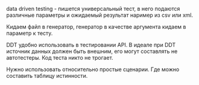 data driven testing - пишется универсальный тест, в него подаются различные параметры и ожидаемый результат наример из csv или xml. 

Кидаем файл в генератор, генератор в качестве аргумента кидаем в параметр к тесту.

DDT удобно использовать в тестировании API. В идеале при DDT источник данных должен быть внешним, его могут составлять не автотестеры.
Код теста никто не трогает.

Нужно использовать относительно простые сценарии. Где можно составить таблицу истинности.